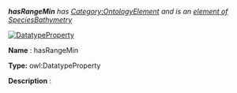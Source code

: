 ___hasRangeMin__ 
 has
 [Category:OntologyElement](../../Category/OntologyElement "Category:OntologyElement") 
 and is an
 [element of](../../Property/ElementOf "Property:ElementOf") 
[SpeciesBathymetry](../../Submissions/SpeciesBathymetry "Submissions:SpeciesBathymetry")_




  





[![DatatypeProperty](../../images/thumb/a/a5/DatatypeProperty.gif/45px-DatatypeProperty.gif)](../../Image/DatatypeProperty.gif "DatatypeProperty")


__Name__ 
 : hasRangeMin
 



__Type:__ 
 owl:DatatypeProperty
 



__Description__ 
 :